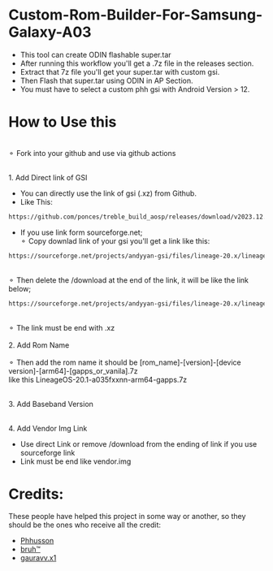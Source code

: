 # Custom-Rom-Builder-For-Samsung-Galaxy-A03


- This tool can create ODIN flashable super.tar
- After running this workflow you'll get a .7z file in the releases section.
- Extract that 7z file you'll get your super.tar with custom gsi.
- Then Flash that super.tar using ODIN in AP Section.
- You must have to select a custom phh gsi with Android Version > 12.


# How to Use this

<br>⚬ Fork into your github and use via github actions</br>

<br>1. Add Direct link of GSI</br>

- You can directly use the link of gsi (.xz) from Github.
- Like This:
```sh
https://github.com/ponces/treble_build_aosp/releases/download/v2023.12.01/aosp-arm64-ab-gapps-14.0-20231201.img.xz
```
- If you use link form sourceforge.net;
<br>⚬ Copy downlad link of your gsi you'll get a link like this:</br>
 ```sh
https://sourceforge.net/projects/andyyan-gsi/files/lineage-20.x/lineage-20.1-20231116-UNOFFICIAL-arm64_bgN.img.xz/download
 ```
<br>⚬ Then delete the /download at the end of the link, it will be like the link below;</br>
 ```sh
https://sourceforge.net/projects/andyyan-gsi/files/lineage-20.x/lineage-20.1-20231116-UNOFFICIAL-arm64_bgN.img.xz
 ```
<br>⚬ The link must be end with .xz</br>
<br>2. Add Rom Name</br>
<br>⚬ Then add the rom name it should be [rom_name]-[version]-[device version]-[arm64]-[gapps_or_vanila].7z<br>
like this LineageOS-20.1-a035fxxnn-arm64-gapps.7z

<br>3. Add Baseband Version </br>

<br>4. Add Vendor Img Link
  - Use direct Link or remove /download from the ending of link if you use sourceforge link
  - Link must be end like vendor.img
 # Credits:
 These people have helped this project in some way or another, so they should be the ones who receive all the credit:
- [Phhusson](https://github.com/phhusson)
- [bruh™](https://github.com/Exynos-nibba)
- [gauravv.x1](https://github.com/gauravv-x1)
